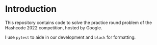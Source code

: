 # Introduction
This repository contains code to solve the practice round problem of the Hashcode 2022 competition, hosted by Google. 

I use `pytest` to aide in our development and `black` for formatting.

